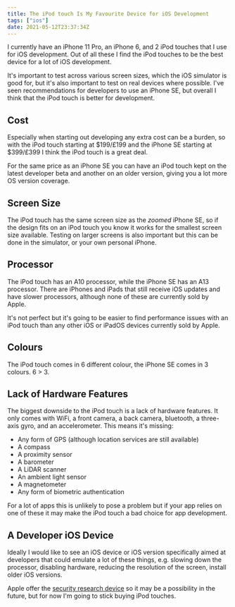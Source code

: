 ```yaml
---
title: The iPod touch Is My Favourite Device for iOS Development
tags: ["ios"]
date: 2021-05-12T23:37:34Z
---
```


I currently have an iPhone 11 Pro, an iPhone 6, and 2 iPod touches that I use for iOS development. Out of all these I find the iPod touches to be the best device for a lot of iOS development.

It's important to test across various screen sizes, which the iOS simulator is good for, but it's also important to test on real devices where possible. I've seen recommendations for developers to use an iPhone SE, but overall I think that the iPod touch is better for development.

<!-- more -->

## Cost

Especially when starting out developing any extra cost can be a burden, so with the iPod touch starting at $199/£199 and the iPhone SE starting at $399/£399 I think the iPod touch is a great deal.

For the same price as an iPhone SE you can have an iPod touch kept on the latest developer beta and another on an older version, giving you a lot more OS version coverage.

## Screen Size

The iPod touch has the same screen size as the _zoomed_ iPhone SE, so if the design fits on an iPod touch you know it works for the smallest screen size available. Testing on larger screens is also important but this can be done in the simulator, or your own personal iPhone.

## Processor

The iPod touch has an A10 processor, while the iPhone SE has an A13 processor. There are iPhones and iPads that still receive iOS updates and have slower processors, although none of these are currently sold by Apple.

It's not perfect but it's going to be easier to find performance issues with an iPod touch than any other iOS or iPadOS devices currently sold by Apple.

## Colours

The iPod touch comes in 6 different colour, the iPhone SE comes in 3 colours. 6 > 3.

## Lack of Hardware Features

The biggest downside to the iPod touch is a lack of hardware features. It only comes with WiFi, a front camera, a back camera, bluetooth, a three-axis gyro, and an accelerometer. This means it's missing:

- Any form of GPS (although location services are still available)
- A compass
- A proximity sensor
- A barometer
- A LiDAR scanner
- An ambient light sensor
- A magnetometer
- Any form of biometric authentication

For a lot of apps this is unlikely to pose a problem but if your app relies on one of these it may make the iPod touch a bad choice for app development.

## A Developer iOS Device

Ideally I would like to see an iOS device or iOS version specifically aimed at developers that could emulate a lot of these things, e.g. slowing down the processor, disabling hardware, reducing the resolution of the screen, install older iOS versions.

Apple offer the [security research device](https://developer.apple.com/programs/security-research-device/) so it may be a possibility in the future, but for now I'm going to stick buying iPod touches.

